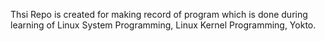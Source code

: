 Thsi Repo is created for making record of program which is done during learning of Linux System Programming, Linux Kernel Programming, Yokto.

